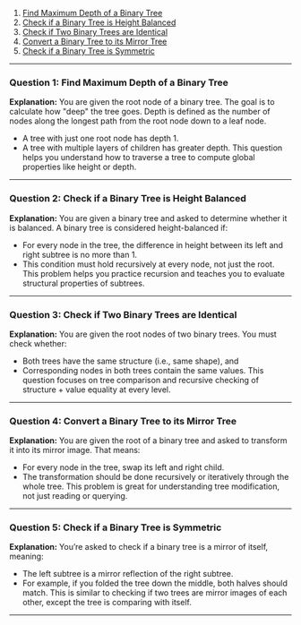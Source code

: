 1. [Find Maximum Depth of a Binary Tree](#question-1-find-maximum-depth-of-a-binary-tree) 
2. [Check if a Binary Tree is Height Balanced](#question-2-check-if-a-binary-tree-is-height-balanced) 
3. [Check if Two Binary Trees are Identical](#question-3-check-if-two-binary-trees-are-identical)
4. [Convert a Binary Tree to its Mirror Tree](#question-4-convert-a-binary-tree-to-its-mirror-tree)
5. [Check if a Binary Tree is Symmetric](#question-5-check-if-a-binary-tree-is-symmetric)

---
### Question 1: Find Maximum Depth of a Binary Tree
**Explanation:**
You are given the root node of a binary tree. The goal is to calculate how "deep" the tree goes.
Depth is defined as the number of nodes along the longest path from the root node down to a leaf node.
- A tree with just one root node has depth 1.
- A tree with multiple layers of children has greater depth.
This question helps you understand how to traverse a tree to compute global properties like height or depth.

---
### Question 2: Check if a Binary Tree is Height Balanced
**Explanation:**
You are given a binary tree and asked to determine whether it is balanced.
A binary tree is considered height-balanced if:
- For every node in the tree, the difference in height between its left and right subtree is no more than 1.
- This condition must hold recursively at every node, not just the root.
This problem helps you practice recursion and teaches you to evaluate structural properties of subtrees.

---
### Question 3: Check if Two Binary Trees are Identical
**Explanation:**
You are given the root nodes of two binary trees.
You must check whether:
- Both trees have the same structure (i.e., same shape), and
- Corresponding nodes in both trees contain the same values.
This question focuses on tree comparison and recursive checking of structure + value equality at every level.
---
### Question 4: Convert a Binary Tree to its Mirror Tree
**Explanation:**
You are given the root of a binary tree and asked to transform it into its mirror image.
That means:
- For every node in the tree, swap its left and right child.
- The transformation should be done recursively or iteratively through the whole tree.
This problem is great for understanding tree modification, not just reading or querying.
---

### Question 5: Check if a Binary Tree is Symmetric
**Explanation:**
You’re asked to check if a binary tree is a mirror of itself, meaning:
- The left subtree is a mirror reflection of the right subtree.
- For example, if you folded the tree down the middle, both halves should match.
This is similar to checking if two trees are mirror images of each other, except the tree is comparing with itself.

---
